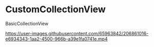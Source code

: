 # CustomCollectionView
BasicCollectionView


https://user-images.githubusercontent.com/65963842/206861016-e6934343-1aa2-4500-966b-a39e1fa0741e.mp4

